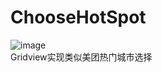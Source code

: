 # ChooseHotSpot
![image](https://github.com/Glorylan/ChooseHotSpot/blob/master/Choose.gif) </br>
Gridview实现类似美团热门城市选择</br>
  
 
